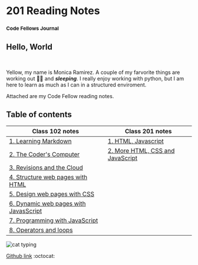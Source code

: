 # 201 Reading Notes
### <sup> Code Fellows Journal</sup>

## Hello, World

&nbsp;

Yellow, my name is Monica Ramirez. A couple of my farvorite things are working out :weight_lifting_woman: and **_sleeping_**.  I really enjoy working with python, but I am here to learn as much as I can in a structured enviroment.

Attached are my Code Fellow reading notes.
&nbsp;
   
## Table of contents

| Class 102 notes  | Class 201 notes|
| -------------- | -------------- |
| [1. Learning Markdown](class1notes.md) | [1. HTML, Javascript](class-01.md) |
| [2. The Coder's Computer](class2notes.md) | [2. More HTML, CSS and JavaScript](class-02.md)|
| [3. Revisions and the Cloud](class3notes.md) |
| [4. Structure web pages with HTML](class4notes.md) |   |
| [5. Design web pages with CSS](class5notes.md) |  |
| [6. Dynamic web pages with JavasScript](class6notes.md) |
| [7. Programming with JavaScript](class7notes.md) |
| [8. Operators and loops](class8notes.md) |

![cat typing](https://media1.giphy.com/media/f6hnhHkks8bk4jwjh3/giphy.gif?cid=6c09b952cf0a8d140fce78848474bf1625a4595ef3674684&rid=giphy.gif&ct=s)


[Github link](https://github.com/mramirez92)
  :octocat:
